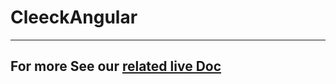 # CleeckAngular

---
For more See our [related live Doc](https://docs.cryptr.co/docs/sdks/angular/introduction)
---

<!-- This project was generated with [Angular CLI](https://github.com/angular/angular-cli) version 10.1.6. -->
